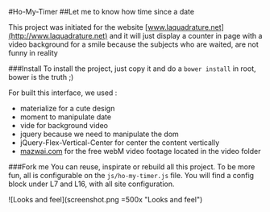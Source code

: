 #Ho-My-Timer
##Let me to know how time since a date

This project was initiated for the website [www.laquadrature.net](http://www.laquadrature.net) and it will just display a counter in page with a video background for a smile because the subjects who are waited, are not funny in reality

###Install
To install the project, just copy it and do a `bower install` in root, bower is the truth ;)

For built this interface, we used :
- materialize for a cute design
- moment to manipulate date
- vide for background video
- jquery because we need to manipulate the dom
- jQuery-Flex-Vertical-Center for center the content vertically
- [mazwai.com](http://mazwai.com/) for the free webM video footage located in the video folder

###Fork me
You can reuse, inspirate or rebuild all this project. To be more fun, all is configurable on the `js/ho-my-timer.js` file.
You will find a config block under L7 and L16, with all site configuration.

![Looks and feel](screenshot.png =500x "Looks and feel")